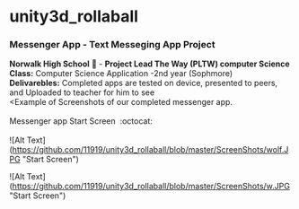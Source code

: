 # unity3d_rollaball
### Messenger App - Text Messeging App Project<br>
<b>Norwalk High School</b> :school: - <b>Project Lead The Way (PLTW) computer Science</b><br>
<b>Class:</b> Computer Science Application -2nd year (Sophmore) <br>
<b>Delivarebles:</b> Completed apps are tested on device, presented to peers, and Uploaded to teacher for him to see
<br>
<Example of Screenshots of our completed messenger app.</b><br><br>
Messenger app Start Screen</b>&nbsp;&nbsp;:octocat:<br><br>
![Alt Text] (https://github.com/11919/unity3d_rollaball/blob/master/ScreenShots/wolf.JPG "Start Screen")

![Alt Text] (https://github.com/11919/unity3d_rollaball/blob/master/ScreenShots/w.JPG "Start Screen")
<br><br>
